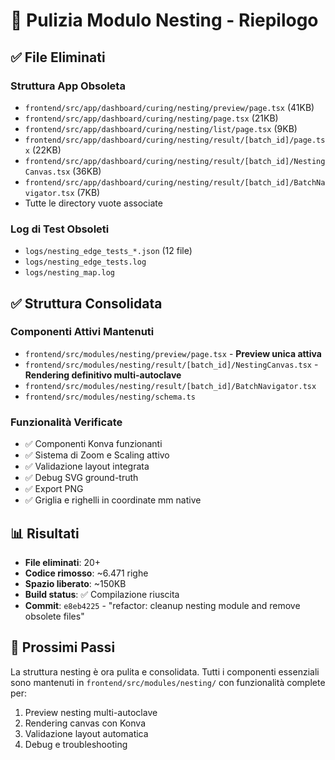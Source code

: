 # 🧼 Pulizia Modulo Nesting - Riepilogo

## ✅ File Eliminati

### Struttura App Obsoleta
- `frontend/src/app/dashboard/curing/nesting/preview/page.tsx` (41KB)
- `frontend/src/app/dashboard/curing/nesting/page.tsx` (21KB)
- `frontend/src/app/dashboard/curing/nesting/list/page.tsx` (9KB)
- `frontend/src/app/dashboard/curing/nesting/result/[batch_id]/page.tsx` (22KB)
- `frontend/src/app/dashboard/curing/nesting/result/[batch_id]/NestingCanvas.tsx` (36KB)
- `frontend/src/app/dashboard/curing/nesting/result/[batch_id]/BatchNavigator.tsx` (7KB)
- Tutte le directory vuote associate

### Log di Test Obsoleti
- `logs/nesting_edge_tests_*.json` (12 file)
- `logs/nesting_edge_tests.log`
- `logs/nesting_map.log`

## ✅ Struttura Consolidata

### Componenti Attivi Mantenuti
- `frontend/src/modules/nesting/preview/page.tsx` - **Preview unica attiva**
- `frontend/src/modules/nesting/result/[batch_id]/NestingCanvas.tsx` - **Rendering definitivo multi-autoclave**
- `frontend/src/modules/nesting/result/[batch_id]/BatchNavigator.tsx`
- `frontend/src/modules/nesting/schema.ts`

### Funzionalità Verificate
- ✅ Componenti Konva funzionanti
- ✅ Sistema di Zoom e Scaling attivo
- ✅ Validazione layout integrata
- ✅ Debug SVG ground-truth
- ✅ Export PNG
- ✅ Griglia e righelli in coordinate mm native

## 📊 Risultati

- **File eliminati**: 20+
- **Codice rimosso**: ~6.471 righe
- **Spazio liberato**: ~150KB
- **Build status**: ✅ Compilazione riuscita
- **Commit**: `e8eb4225` - "refactor: cleanup nesting module and remove obsolete files"

## 🎯 Prossimi Passi

La struttura nesting è ora pulita e consolidata. Tutti i componenti essenziali sono mantenuti in `frontend/src/modules/nesting/` con funzionalità complete per:

1. Preview nesting multi-autoclave
2. Rendering canvas con Konva
3. Validazione layout automatica
4. Debug e troubleshooting 